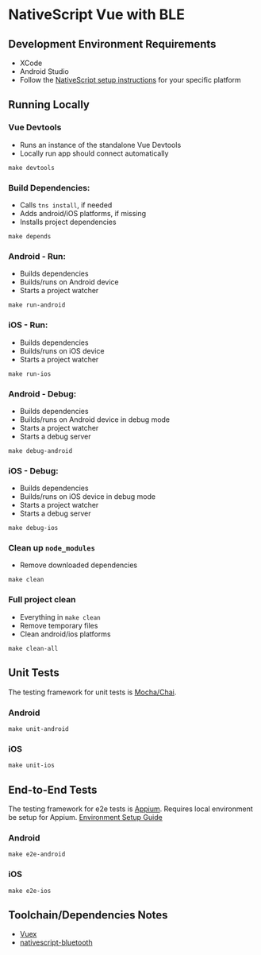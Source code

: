 # NativeScript Vue with BLE

## Development Environment Requirements
- XCode
- Android Studio
- Follow the [NativeScript setup instructions](https://docs.nativescript.org/angular/start/quick-setup) for your specific platform

## Running Locally

### Vue Devtools
- Runs an instance of the standalone Vue Devtools
- Locally run app should connect automatically
```
make devtools
```

### Build Dependencies:
- Calls `tns install`, if needed
- Adds android/iOS platforms, if missing
- Installs project dependencies
```
make depends
```

### Android - Run:
- Builds dependencies
- Builds/runs on Android device
- Starts a project watcher
```
make run-android
```

### iOS - Run:
- Builds dependencies
- Builds/runs on iOS device
- Starts a project watcher
```
make run-ios
```

### Android - Debug:
- Builds dependencies
- Builds/runs on Android device in debug mode
- Starts a project watcher
- Starts a debug server
```
make debug-android
```

### iOS - Debug:
- Builds dependencies
- Builds/runs on iOS device in debug mode
- Starts a project watcher
- Starts a debug server
```
make debug-ios
```

### Clean up `node_modules`
- Remove downloaded dependencies
```
make clean
```

### Full project clean
- Everything in `make clean`
- Remove temporary files
- Clean android/ios platforms
```
make clean-all
```
## Unit Tests
The testing framework for unit tests is [Mocha/Chai](https://mochajs.org/). 

### Android
```
make unit-android
```

### iOS
```
make unit-ios
```

## End-to-End Tests
The testing framework for e2e tests is [Appium](http://appium.io/). Requires local environment be setup for Appium. [Environment Setup Guide](https://docs.nativescript.org/tooling/testing/end-to-end-testing/overview)

### Android
```
make e2e-android
```

### iOS
```
make e2e-ios
```

## Toolchain/Dependencies Notes
- [Vuex](https://vuex.vuejs.org/)
- [nativescript-bluetooth](https://github.com/EddyVerbruggen/nativescript-bluetooth)

